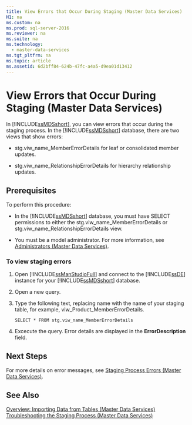 ```yaml
---
title: View Errors that Occur During Staging (Master Data Services)
H1: na
ms.custom: na
ms.prod: sql-server-2016
ms.reviewer: na
ms.suite: na
ms.technology: 
  - master-data-services
ms.tgt_pltfrm: na
ms.topic: article
ms.assetid: 6d2bff84-624b-47fc-a4a5-d9ea01d13412
---
```

# View Errors that Occur During Staging (Master Data Services)
  In [!INCLUDE[ssMDSshort](../../Token/Other/ssMDSshort_md.md)], you can view errors that occur during the staging process. In the [!INCLUDE[ssMDSshort](../../Token/Other/ssMDSshort_md.md)] database, there are two views that show errors:  
  
-   stg.viw\_name\_MemberErrorDetails for leaf or consolidated member updates.  
  
-   stg.viw\_name\_RelationshipErrorDetails for hierarchy relationship updates.  
  
## Prerequisites  
 To perform this procedure:  
  
-   In the [!INCLUDE[ssMDSshort](../../Token/Other/ssMDSshort_md.md)] database, you must have SELECT permissions to either the stg.viw\_name\_MemberErrorDetails or stg.viw\_name\_RelationshipErrorDetails view.  
  
-   You must be a model administrator. For more information, see [Administrators &#40;Master Data Services&#41;](../../Topics/TopicNameNotContainA/Administrators--Master-Data-Services-.md).  
  
### To view staging errors  
  
1.  Open [!INCLUDE[ssManStudioFull](../../Token/Other/ssManStudioFull_md.md)] and connect to the [!INCLUDE[ssDE](../../Token/Other/ssDE_md.md)] instance for your [!INCLUDE[ssMDSshort](../../Token/Other/ssMDSshort_md.md)] database.  
  
2.  Open a new query.  
  
3.  Type the following text, replacing name with the name of your staging table, for example, viw\_Product\_MemberErrorDetails.  
  
     `SELECT * FROM stg.viw_name_MemberErrorDetails`  
  
4.  Excecute the query. Error details are displayed in the **ErrorDescription** field.  
  
## Next Steps  
 For more details on error messages, see [Staging Process Errors &#40;Master Data Services&#41;](../../Topics/TopicNameNotContainA/Staging-Process-Errors--Master-Data-Services-.md).  
  
## See Also  
 [Overview: Importing Data from Tables &#40;Master Data Services&#41;](../Topic/Overview:%20Importing%20Data%20from%20Tables%20\(Master%20Data%20Services\).md)   
 [Troubleshooting the Staging Process \(Master Data Services\)](http://social.technet.microsoft.com/wiki/contents/articles/troubleshooting-the-staging-process-master-data-services.aspx)  
  
  